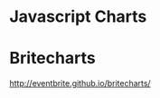 Javascript Charts
=====================



# Britecharts

<http://eventbrite.github.io/britecharts/>  